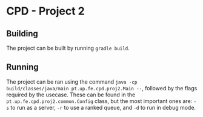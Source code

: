 # CPD - Project 2

## Building

The project can be built by running `gradle build`.

## Running

The project can be ran using the command `java -cp build/classes/java/main pt.up.fe.cpd.proj2.Main --`,
followed by the flags required by the usecase.
These can be found in the `pt.up.fe.cpd.proj2.common.Config` class, but the most important ones are:
`-s` to run as a server, `-r` to use a ranked queue, and `-d` to run in debug mode.

